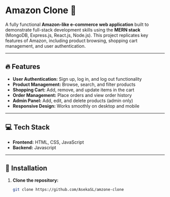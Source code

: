 # Amazon Clone 🛒

A fully functional **Amazon-like e-commerce web application** built to demonstrate full-stack development skills using the **MERN stack** (MongoDB, Express.js, React.js, Node.js). This project replicates key features of Amazon, including product browsing, shopping cart management, and user authentication.  

---

## 🔥 Features
- **User Authentication:** Sign up, log in, and log out functionality  
- **Product Management:** Browse, search, and filter products  
- **Shopping Cart:** Add, remove, and update items in the cart  
- **Order Management:** Place orders and view order history  
- **Admin Panel:** Add, edit, and delete products (admin only)  
- **Responsive Design:** Works smoothly on desktop and mobile  

---

## 💻 Tech Stack
- **Frontend:**  HTML, CSS, JavaScript  
- **Backend:** Javascript

---

## 🚀 Installation
1. **Clone the repository:**
   ```bash
   git clone https://github.com/AsekaSL/amzone-clone
